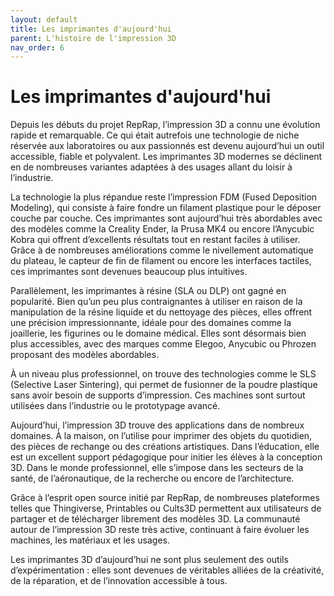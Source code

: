 ```yaml
---
layout: default
title: Les imprimantes d'aujourd'hui
parent: L'histoire de l'impression 3D
nav_order: 6
---
```


# Les imprimantes d'aujourd'hui

Depuis les débuts du projet RepRap, l’impression 3D a connu une évolution rapide et remarquable. Ce qui était autrefois une technologie de niche réservée aux laboratoires ou aux passionnés est devenu aujourd’hui un outil accessible, fiable et polyvalent. Les imprimantes 3D modernes se déclinent en de nombreuses variantes adaptées à des usages allant du loisir à l’industrie.

La technologie la plus répandue reste l’impression FDM (Fused Deposition Modeling), qui consiste à faire fondre un filament plastique pour le déposer couche par couche. Ces imprimantes sont aujourd’hui très abordables avec des modèles comme la Creality Ender, la Prusa MK4 ou encore l’Anycubic Kobra qui offrent d’excellents résultats tout en restant faciles à utiliser. Grâce à de nombreuses améliorations comme le nivellement automatique du plateau, le capteur de fin de filament ou encore les interfaces tactiles, ces imprimantes sont devenues beaucoup plus intuitives.

Parallèlement, les imprimantes à résine (SLA ou DLP) ont gagné en popularité. Bien qu’un peu plus contraignantes à utiliser en raison de la manipulation de la résine liquide et du nettoyage des pièces, elles offrent une précision impressionnante, idéale pour des domaines comme la joaillerie, les figurines ou le domaine médical. Elles sont désormais bien plus accessibles, avec des marques comme Elegoo, Anycubic ou Phrozen proposant des modèles abordables.

À un niveau plus professionnel, on trouve des technologies comme le SLS (Selective Laser Sintering), qui permet de fusionner de la poudre plastique sans avoir besoin de supports d’impression. Ces machines sont surtout utilisées dans l’industrie ou le prototypage avancé.

Aujourd’hui, l’impression 3D trouve des applications dans de nombreux domaines. À la maison, on l’utilise pour imprimer des objets du quotidien, des pièces de rechange ou des créations artistiques. Dans l’éducation, elle est un excellent support pédagogique pour initier les élèves à la conception 3D. Dans le monde professionnel, elle s’impose dans les secteurs de la santé, de l’aéronautique, de la recherche ou encore de l’architecture.

Grâce à l’esprit open source initié par RepRap, de nombreuses plateformes telles que Thingiverse, Printables ou Cults3D permettent aux utilisateurs de partager et de télécharger librement des modèles 3D. La communauté autour de l’impression 3D reste très active, continuant à faire évoluer les machines, les matériaux et les usages.

Les imprimantes 3D d’aujourd’hui ne sont plus seulement des outils d’expérimentation : elles sont devenues de véritables alliées de la créativité, de la réparation, et de l’innovation accessible à tous.
